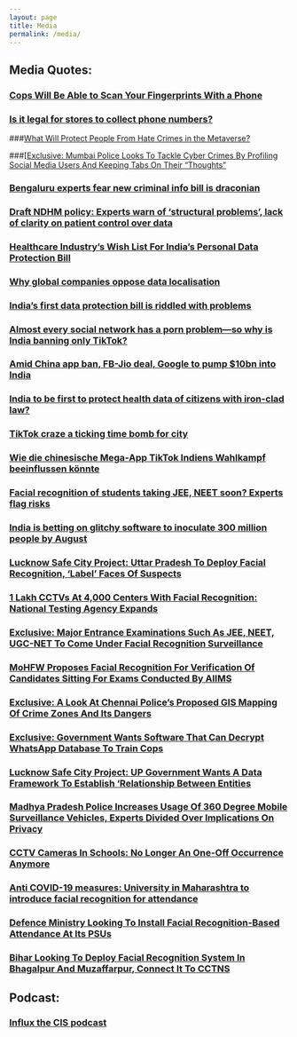 ```yaml
---
layout: page
title: Media
permalink: /media/
---
```


## Media Quotes:

### [Cops Will Be Able to Scan Your Fingerprints With a Phone](https://www.wired.co.uk/article/police-contactless-fingerprints-photos)

### [Is it legal for stores to collect phone numbers?](https://www.deccanherald.com/metrolife/metrolife-your-bond-with-bengaluru/is-it-legal-for-stores-to-collect-phone-numbers-1106237.html)

###[What Will Protect People From Hate Crimes in the Metaverse?](https://theswaddle.com/what-will-protect-people-from-hate-crimes-in-the-metaverse/)

###[[Exclusive: Mumbai Police Looks To Tackle Cyber Crimes By Profiling Social Media Users And Keeping Tabs On Their “Thoughts”](https://www.medianama.com/2022/03/223-exclusive-mumbai-safe-city-project-police-tender/)

### [Bengaluru experts fear new criminal info bill is draconian](https://www.deccanherald.com/metrolife/metrolife-your-bond-with-bengaluru/bengaluru-experts-fear-new-criminal-info-bill-is-draconian-1098691.html)

### [Draft NDHM policy: Experts warn of ‘structural problems’, lack of clarity on patient control over data](https://indianexpress.com/article/business/draft-ndhm-policy-experts-warn-of-structural-problems-lack-of-clarity-on-patient-control-over-data-6594847/)

### [Healthcare Industry’s Wish List For India’s Personal Data Protection Bill](https://www.medianama.com/2020/06/223-healthcare-wishlist-india-personal-data-protection-bill/)

### [Why global companies oppose data localisation](https://www.dnaindia.com/business/report-why-global-companies-oppose-data-localisation-2643661)

### [India’s first data protection bill is riddled with problems](https://qz.com/india/1343154/justice-srikrishnas-data-protection-bill-for-india-is-full-of-holes/)

### [Almost every social network has a porn problem—so why is India banning only TikTok?](https://qz.com/india/1597068/india-bans-tiktok-over-porn-but-not-facebook-twitter-instagram/)

### [Amid China app ban, FB-Jio deal, Google to pump $10bn into India](https://timesofindia.indiatimes.com/business/india-business/google-to-invest-10-billion-in-indias-digitisation-push/articleshow/76948991.cms)

### [India to be first to protect health data of citizens with iron-clad law?](https://www.business-standard.com/article/economy-policy/india-to-be-first-to-protect-health-data-of-citizens-with-iron-clad-law-118053100126_1.html)

### [TikTok craze a ticking time bomb for city](https://www.indiatoday.in/mail-today/story/chinese-video-app-tiktok-turns-fatal-attraction-for-youth-1503620-2019-04-17)

### [Wie die chinesische Mega-App TikTok Indiens Wahlkampf beeinflussen könnte](https://www.handelsblatt.com/politik/international/wahlkampf-beeinflussung-wie-die-chinesische-mega-app-tiktok-indiens-wahlkampf-beeinflussen-koennte/24092798.html)

### [Facial recognition of students taking JEE, NEET soon? Experts flag risks](https://www.thenewsminute.com/article/facial-recognition-students-taking-jee-neet-soon-experts-flag-risks-153465)

### [India is betting on glitchy software to inoculate 300 million people by August](https://www.technologyreview.com/2021/02/10/1017860/india-covid-vaccine-cowin-software/)

### [Lucknow Safe City Project: Uttar Pradesh To Deploy Facial Recognition, ‘Label’ Faces Of Suspects](https://www.medianama.com/2021/08/223-lucknow-safe-city-project-uttar-pradesh-facial-recognition/)

### [1 Lakh CCTVs At 4,000 Centers With Facial Recognition: National Testing Agency Expands](https://www.medianama.com/2021/08/223-facial-recognition-surveillance-exams/)

### [Exclusive: Major Entrance Examinations Such As JEE, NEET, UGC-NET To Come Under Facial Recognition Surveillance](https://www.medianama.com/2021/08/223-entrance-exams-facial-recognition-surveillance/)

### [MoHFW Proposes Facial Recognition For Verification Of Candidates Sitting For Exams Conducted By AIIMS](https://www.medianama.com/2021/08/223-mohfw-facial-recognition-aiims-exams/)

### [Exclusive: A Look At Chennai Police’s Proposed GIS Mapping Of Crime Zones And Its Dangers](https://www.medianama.com/2021/10/223-gis-mapping-crime-zones-chennai-exclusive/)

### [Exclusive: Government Wants Software That Can Decrypt WhatsApp Database To Train Cops](https://www.medianama.com/2021/09/223-meity-tender-whatsapp-decryption/)

### [Lucknow Safe City Project: UP Government Wants A Data Framework To Establish ‘Relationship Between Entities](https://www.medianama.com/2021/08/223-lucknow-safe-city-project-up-government-wants-a-data-framework-to-establish-relationship-between-entities/)

### [Madhya Pradesh Police Increases Usage Of 360 Degree Mobile Surveillance Vehicles, Experts Divided Over Implications On Privacy](https://www.medianama.com/2021/06/223-madhya-pradesh-surveillance/)

### [CCTV Cameras In Schools: No Longer An One-Off Occurrence Anymore](https://www.medianama.com/2021/05/223-cctv-schools-surveillance/)

### [Anti COVID-19 measures: University in Maharashtra to introduce facial recognition for attendance](https://www.medianama.com/2021/04/223-university-maharashtra-facial-recognition/)

### [Defence Ministry Looking To Install Facial Recognition-Based Attendance At Its PSUs](https://www.medianama.com/2021/04/223-ministry-of-defence-pushing-frs-attendance-for-departments-and-psus/)

### [Bihar Looking To Deploy Facial Recognition System In Bhagalpur And Muzaffarpur, Connect It To CCTNS](https://www.medianama.com/2021/04/223-bihar-bhagalpur-muzaffarpur-facial-recognition-cctns/)

## Podcast:

### [Influx the CIS podcast](https://in-flux.cis-india.org/)

